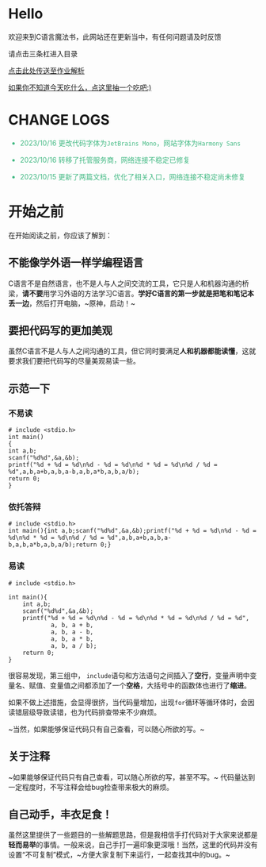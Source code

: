 # Hello

欢迎来到C语言魔法书，此网站还在更新当中，有任何问题请及时反馈

请点击三条杠进入目录

<font color=#42b983>[点击此处传送至作业解析](/pages/作业.md)</font>

<font color=#42b983>[如果你不知道今天吃什么，点这里抽一个吃吧:)](https://dragonte6967.gitee.io/pages/吃什么.html)</font>

# CHANGE LOGS

<span style="color: #42b983; ">

 - 2023/10/16 更改代码字体为`JetBrains Mono`，网站字体为`Harmony Sans`

 - 2023/10/16 转移了托管服务商，网络连接不稳定已修复

 - 2023/10/15 更新了两篇文档，优化了相关入口，网络连接不稳定尚未修复

 
</span>


# 开始之前

在开始阅读之前，你应该了解到：

## 不能像学外语一样学编程语言

 C语言不是自然语言，也不是人与人之间交流的工具，它只是人和机器沟通的桥梁，**请不要**用学习外语的方法学习C语言。**学好C语言的第一步就是把笔和笔记本丢一边**，然后打开电脑，~原神，启动！~

## 要把代码写的更加美观

 虽然C语言不是人与人之间沟通的工具，但它同时要满足**人和机器都能读懂**，这就要求我们要把代码写的尽量美观易读一些。

 ## 示范一下

 <!-- tabs:start -->

 ### **不易读**

```clike
# include <stdio.h>
int main()
{
int a,b;
scanf("%d%d",&a,&b);
printf("%d + %d = %d\n%d - %d = %d\n%d * %d = %d\n%d / %d = %d",a,b,a+b,a,b,a-b,a,b,a*b,a,b,a/b);
return 0;
}
```

### **依托答辩**

 ```clike
# include <stdio.h>
int main(){int a,b;scanf("%d%d",&a,&b);printf("%d + %d = %d\n%d - %d = %d\n%d * %d = %d\n%d / %d = %d",a,b,a+b,a,b,a-b,a,b,a*b,a,b,a/b);return 0;}
 ```

 ### **易读**

```clike
# include <stdio.h>

int main(){
    int a,b;
    scanf("%d%d",&a,&b);
    printf("%d + %d = %d\n%d - %d = %d\n%d * %d = %d\n%d / %d = %d",
            a, b, a + b,
            a, b, a - b,
            a, b, a * b,
            a, b, a / b);
    return 0;
}
```

 <!-- tabs:end -->

很容易发现，第三组中，  `include`语句和方法语句之间插入了**空行**，变量声明中变量名、赋值、变量值之间都添加了一个**空格**，大括号中的函数体也进行了**缩进**。

如果不做上述措施，会显得很挤，当代码量增加，出现`for`循环等循环体时，会因读错层级导致读错，也为代码排查带来不少麻烦。

~当然，如果能够保证代码只有自己查看，可以随心所欲的写。~

## 关于注释

~如果能够保证代码只有自己查看，可以随心所欲的写，甚至不写。~ 代码量达到一定程度时，不写注释会给bug检查带来极大的麻烦。

## 自己动手，丰衣足食！

虽然这里提供了一些题目的一些解题思路，但是我相信手打代码对于大家来说都是**轻而易举**的事情。一般来说，自己手打一遍印象更深哦！当然，这里的代码并没有设置“不可复制”模式，~方便大家复制下来运行，一起查找其中的bug。~

 